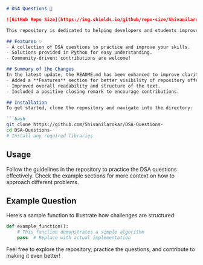 ```markdown
# DSA Questions 🚀

![GitHub Repo Size](https://img.shields.io/github/repo-size/Shivanilarokar/DSA-Questions-) ![Contributors](https://img.shields.io/github/contributors/Shivanilarokar/DSA-Questions-) ![Issues](https://img.shields.io/github/issues/Shivanilarokar/DSA-Questions-)

This repository is dedicated to helping developers and students improve their skills in Data Structures and Algorithms (DSA) through a collection of curated questions and solutions.

## Features ✨
- A collection of DSA questions to practice and improve your skills.
- Solutions provided in Python for easy understanding.
- Community-driven: contributions are welcome!

## Summary of the Changes
In the latest update, the README.md has been enhanced to improve clarity and presentation. Key changes include:
- Added a **Features** section for better visibility of repository offerings.
- Improved overall readability and structure of the text.
- Included a positive closing remark to encourage contributions.

## Installation
To get started, clone the repository and navigate into the directory:

```bash
git clone https://github.com/Shivanilarokar/DSA-Questions-
cd DSA-Questions-
# Install any required libraries
```

## Usage
Follow the guidelines in the repository to practice the DSA questions effectively. Check the example sections for more context on how to approach different problems.

## Example Question
Here’s a sample function to illustrate how challenges are structured:

```python
def example_function():
    # This function demonstrates a simple algorithm
    pass  # Replace with actual implementation
```

Feel free to explore the repository, practice the questions, and contribute to making it even better!
```